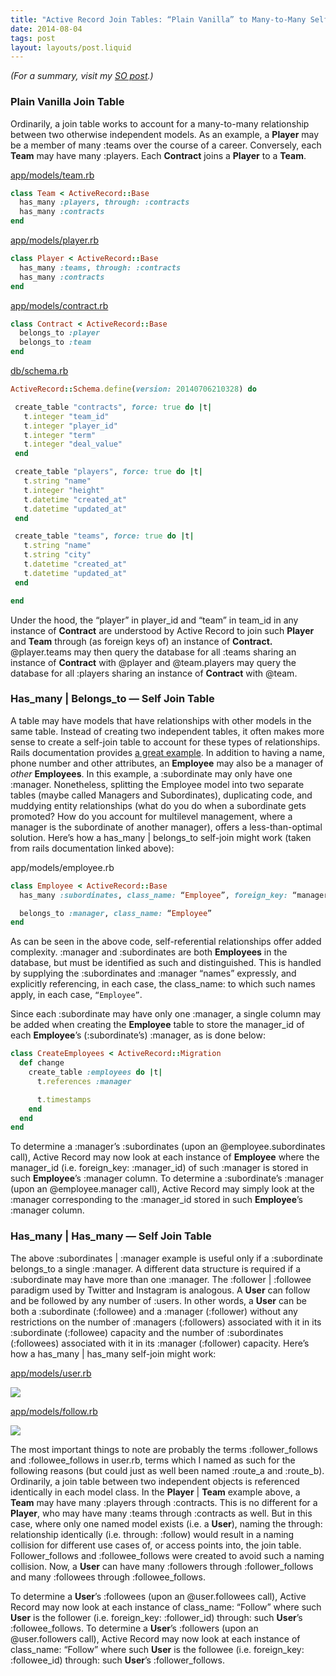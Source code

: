 ```yaml
---
title: "Active Record Join Tables: “Plain Vanilla” to Many-to-Many Self-Join"
date: 2014-08-04
tags: post
layout: layouts/post.liquid
---
```


_(For a summary, visit my [SO post](http://stackoverflow.com/questions/25493368/many-to-many-self-join-in-rails/25493403#25493403).)_

### Plain Vanilla Join Table

Ordinarily, a join table works to account for a many-to-many relationship between two otherwise independent models. As an example, a **Player** may be a member of many :teams over the course of a career. Conversely, each **Team** may have many :players. Each **Contract** joins a **Player** to a **Team**.

[app/models/team.rb](https://github.com/jbmilgrom/rails_crud_rspec/blob/master/app/models/team.rb)

```ruby
class Team < ActiveRecord::Base
  has_many :players, through: :contracts
  has_many :contracts
end
```

[app/models/player.rb](https://github.com/jbmilgrom/rails_crud_rspec/blob/master/app/models/player.rb)
```ruby
class Player < ActiveRecord::Base
  has_many :teams, through: :contracts
  has_many :contracts
end
```

[app/models/contract.rb](https://github.com/jbmilgrom/rails_crud_rspec/blob/master/app/models/contract.rb)

```ruby
class Contract < ActiveRecord::Base
  belongs_to :player
  belongs_to :team
end
```

[db/schema.rb](https://github.com/jbmilgrom/rails_crud_rspec/blob/master/db/schema.rb)

```ruby
ActiveRecord::Schema.define(version: 20140706210328) do

 create_table "contracts", force: true do |t|
   t.integer "team_id"
   t.integer "player_id"
   t.integer "term"
   t.integer "deal_value"
 end

 create_table "players", force: true do |t|
   t.string "name"
   t.integer "height"
   t.datetime "created_at"
   t.datetime "updated_at"
 end

 create_table "teams", force: true do |t|
   t.string "name"
   t.string "city"
   t.datetime "created_at"
   t.datetime "updated_at"
 end

end
```

Under the hood, the “player” in player_id and “team” in team_id in any instance of **Contract** are understood by Active Record to join such **Player** and **Team** through (as foreign keys of) an instance of **Contract.** @player.teams may then query the database for all :teams sharing an instance of **Contract** with @player and @team.players may query the database for all :players sharing an instance of **Contract** with @team.

### Has_many | Belongs_to — Self Join Table

A table may have models that have relationships with other models in the same table. Instead of creating two independent tables, it often makes more sense to create a self-join table to account for these types of relationships. Rails documentation provides [a great example](http://guides.rubyonrails.org/association_basics.html#self-joins). In addition to having a name, phone number and other attributes, an **Employee** may also be a manager of _other_ **Employees**. In this example, a :subordinate may only have one :manager. Nonetheless, splitting the Employee model into two separate tables (maybe called Managers and Subordinates), duplicating code, and muddying entity relationships (what do you do when a subordinate gets promoted? How do you account for multilevel management, where a manager is the subordinate of another manager), offers a less-than-optimal solution. Here’s how a has_many | belongs_to self-join might work (taken from rails documentation linked above):

app/models/employee.rb

```ruby
class Employee < ActiveRecord::Base
  has_many :subordinates, class_name: “Employee”, foreign_key: “manager_id”

  belongs_to :manager, class_name: “Employee”
end
```

As can be seen in the above code, self-referential relationships offer added complexity. :manager and :subordinates are both **Employees** in the database, but must be identified as such and distinguished. This is handled by supplying the :subordinates and :manager “names” expressly, and explicitly referencing, in each case, the class_name: to which such names apply, in each case, `“Employee”`.

Since each :subordinate may have only one :manager, a single column may be added when creating the **Employee** table to store the manager_id of each **Employee**’s (:subordinate’s) :manager, as is done below:

```ruby
class CreateEmployees < ActiveRecord::Migration
  def change
    create_table :employees do |t|
      t.references :manager

      t.timestamps
    end
  end
end
```

To determine a :manager’s :subordinates (upon an @employee.subordinates call), Active Record may now look at each instance of **Employee** where the manager_id (i.e. foreign_key: :manager_id) of such :manager is stored in such **Employee**’s :manager column. To determine a :subordinate’s :manager (upon an @employee.manager call), Active Record may simply look at the :manager corresponding to the :manager_id stored in such **Employee**’s :manager column.

### Has_many | Has_many — Self Join Table

The above :subordinates | :manager example is useful only if a :subordinate belongs_to a single :manager. A different data structure is required if a :subordinate may have more than one :manager. The :follower | :followee paradigm used by Twitter and Instagram is analogous. A **User** can follow and be followed by any number of :users. In other words, a **User** can be both a :subordinate (:followee) and a :manager (:follower) without any restrictions on the number of :managers (:followers) associated with it in its :subordinate (:followee) capacity and the number of :subordinates (:followees) associated with it in its :manager (:follower) capacity. Here’s how a has_many | has_many self-join might work:

[app/models/user.rb](https://github.com/jbmilgrom/LEAf/blob/master/app/models/user.rb)

<img src="/media/many-to-many.png"/>

[app/models/follow.rb](https://github.com/jbmilgrom/LEAf/blob/master/app/models/follow.rb)

<img src="/media/many-to-many-follow.png"/>

The most important things to note are probably the terms :follower_follows and :followee_follows in user.rb, terms which I named as such for the following reasons (but could just as well been named :route_a and :route_b). Ordinarily, a join table between two independent objects is referenced identically in each model class. In the **Player** | **Team** example above, a **Team** may have many :players through :contracts. This is no different for a **Player**, who may have many :teams through :contracts as well. But in this case, where only one named model exists (i.e. a **User**), naming the through: relationship identically (i.e. through: :follow) would result in a naming collision for different use cases of, or access points into, the join table. Follower_follows and :followee_follows were created to avoid such a naming collision. Now, a **User** can have many :followers through :follower_follows and many :followees through :followee_follows.

To determine a **User**’s :followees (upon an @user.followees call), Active Record may now look at each instance of class_name: “Follow” where such **User** is the follower (i.e. foreign_key: :follower_id) through: such **User**’s :followee_follows. To determine a **User**’s :followers (upon an @user.followers call), Active Record may now look at each instance of class_name: “Follow” where such **User** is the followee (i.e. foreign_key: :followee_id) through: such **User**’s :follower_follows.
